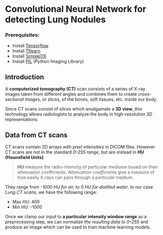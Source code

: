 # Convolutional Neural Network for detecting Lung Nodules

### Prerequisites:

* Install [Tensorflow](https://www.tensorflow.org/install/)
* Install [Tflearn](http://tflearn.org/)
* Install [SimpleITK](http://www.simpleitk.org/)
* Install [PIL](http://pythonware.com/products/pil/) (Python Imaging Library)

## Introduction

A **computerized tomography (CT)** scan consists of a series of X-ray images taken from different angles and combines them to create *cross-sectional images*, or slices, of the bones, soft tissues, etc. inside our body.

Since CT scans consist of *slices* which amalgamate a **3D view**, this technology allows radiologists to analyze the body in high-resolution 3D representations.

## Data from CT scans

CT scans contain 2D arrays with *pixel intensities* in DICOM files. However CT scans are not in the standard *0–255 range*, but are instead in **HU (Hounsfield Units)**

> **HU** measure the radio-intensity of particular  mediums based on their attenuation coefficients. *Attenuation coefficients* give a measure of how easily X-rays can pass through a particular medium.

They range from *-1000 HU for air, to 0 HU for distilled water*. In our case *Lung CT scans*, we have the following range:

* Max HU: 400
* Min HU: -1000

Once we clamp our input to **a particular intensity window range** as a preprocessing step, we can *normalize the resulting data to 0–255* and produce an image which can be used to train machine learning models.
